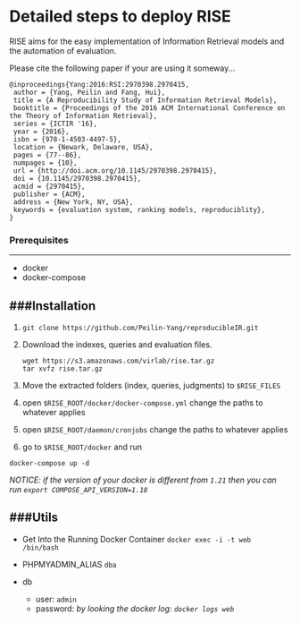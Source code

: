 # Detailed steps to deploy RISE

RISE aims for the easy implementation of Information Retrieval models and the automation of evaluation.

Please cite the following paper if your are using it someway...


```
@inproceedings{Yang:2016:RSI:2970398.2970415,
 author = {Yang, Peilin and Fang, Hui},
 title = {A Reproducibility Study of Information Retrieval Models},
 booktitle = {Proceedings of the 2016 ACM International Conference on the Theory of Information Retrieval},
 series = {ICTIR '16},
 year = {2016},
 isbn = {978-1-4503-4497-5},
 location = {Newark, Delaware, USA},
 pages = {77--86},
 numpages = {10},
 url = {http://doi.acm.org/10.1145/2970398.2970415},
 doi = {10.1145/2970398.2970415},
 acmid = {2970415},
 publisher = {ACM},
 address = {New York, NY, USA},
 keywords = {evaluation system, ranking models, reproduciblity},
} 

```

### Prerequisites
-----------------
* docker
* docker-compose


###Installation
-------------
1. `git clone https://github.com/Peilin-Yang/reproducibleIR.git`

2. Download the indexes, queries and evaluation files.
    ```
    wget https://s3.amazonaws.com/virlab/rise.tar.gz
    tar xvfz rise.tar.gz
    ```

3. Move the extracted folders (index, queries, judgments) to `$RISE_FILES`

4. open `$RISE_ROOT/docker/docker-compose.yml` change the paths to whatever applies

5. open `$RISE_ROOT/daemon/cronjobs` change the paths to whatever applies

6. go to `$RISE_ROOT/docker` and run
  ```shell
  docker-compose up -d
  ```
  _NOTICE: if the version of your docker is different from `1.21` then you can run `export COMPOSE_API_VERSION=1.18`_


###Utils
-------------
* Get Into the Running Docker Container
  `docker exec -i -t web /bin/bash`
* PHPMYADMIN_ALIAS `dba`

* db
  * user: `admin`
  * password: _by looking the docker log: `docker logs web`_
